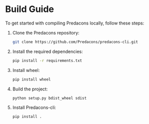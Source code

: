 # Build Guide

To get started with compiling Predacons locally, follow these steps:

1. Clone the Predacons repository:
    ```bash
    git clone https://github.com/Predacons/predacons-cli.git
    ```

2. Install the required dependencies:
    ```bash
    pip install -r requirements.txt
    ```

3. Install wheel:
    ```bash
    pip install wheel
    ```

4. Build the project:
    ```bash
    python setup.py bdist_wheel sdist
    ```

5. Install Predacons-cli:
    ```bash
    pip install .
    ```

